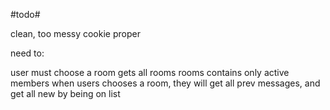 ﻿#todo#

clean, too messy
cookie proper

need to:

user must choose a room
gets all rooms
rooms contains only active members
when users chooses a room, they will get all prev messages, and get all new by being on list